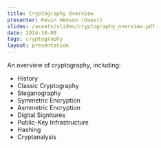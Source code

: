 ```yaml
---
title: Cryptography Overview
presenter: Kevin Henson (Guest)
slides: /assets/slides/cryptography_overview.pdf
date: 2014-10-08
tags: cryptography
layout: presentation
---
```

An overview of cryptography, including:
* History
* Classic Cryptography
* Steganography
* Symmetric Encryption
* Asmmetric Encryption
* Digital Signitures
* Public-Key Infrastructure
* Hashing
* Cryptanalysis

